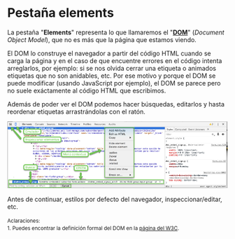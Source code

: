 # Pestaña elements

La pestaña "**Elements**" representa lo que llamaremos el "**[DOM](https://es.wikipedia.org/wiki/Document_Object_Model)**" (*Document Object Model*), que no es más que la página que estamos viendo.

El DOM lo construye el navegador a partir del código HTML cuando se carga la página y en el caso de que encuentre errores en el código intenta arreglarlos, por ejemplo: si se nos olvida cerrar una etiqueta o animados etiquetas que no son anidables, etc. Por ese motivo y porque el DOM se puede modificar (usando JavaScript por ejemplo), el DOM se parece pero no suele exáctamente al código HTML que escribimos.

Además de poder ver el DOM podemos hacer búsquedas, editarlos y hasta reordenar etiquetas arrastrándolas con el ratón.

![](../images/pestana_elements_2.png)

Antes de continuar, estilos por defecto del navegador, inspeccionar/editar, etc.

<small>Aclaraciones:</small><br>
<small>1. Puedes encontrar la definición formal del DOM en la [página del W3C](https://www.w3.org/DOM/).</small><br>
